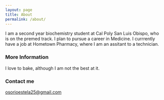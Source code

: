 ```yaml
---
layout: page
title: About
permalink: /about/
---
```

I am a second year biochemistry student at Cal Poly San Luis Obispo, who is on the premed track. I plan to pursue a career in Medicine. I currrently have a job at Hometown Pharmacy, where I am an assitant to a technician. 
### More Information

I love to bake, although I am not the best at it.
### Contact me

[osorioestela25@gmail.com](mailto:osorioestela25@gmail.com) 
